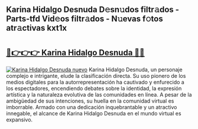 ## Karina Hidalgo Desnuda D𝚎sn𝚞dos filtr𝚊dos - Parts-tfd Vid𝚎os filtr𝚊dos - N𝚞evas f𝚘tos atr𝚊ctivas kxt1x

# <h2><a href="http://mb2ecxx.tromn.icu/?c=Karina+Hidalgo+Desnuda">🔗👉👉👉 Karina Hidalgo Desnuda 🔗🔗</a></h2>

[![Karina Hidalgo Desnuda nuevo](https://i.imgur.com/pEAQMta.gif)](http://mb2ecxx.tromn.icu/?c=Karina+Hidalgo+Desnuda)
Karina Hidalgo Desnuda, un personaje complejo e intrigante, elude la clasificación directa. Su uso pionero de los medios digitales para la autorrepresentación ha cautivado y enfurecido a los espectadores, encendiendo debates sobre la identidad, la expresión artística y la naturaleza evolutiva de las comunidades en línea. A pesar de la ambigüedad de sus intenciones, su huella en la comunidad virtual es imborrable. Armado con una dedicación inquebrantable y un atractivo innegable, el alcance de Karina Hidalgo Desnuda en el mundo virtual es expansivo.
